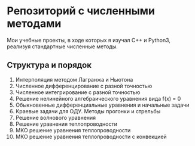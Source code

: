# Репозиторий с численными методами
Мои учебные проекты, в ходе которых я изучал C++ и Python3, 
реализуя стандартные численные методы.
## Структура и порядок
1) Интерполяция методом Лагранжа и Ньютона  
2) Численное дифференцирование с разной точностью  
3) Численное интегрирование с разной точностью
4) Решение нелинейного алгебраического уравнения вида f(x) = 0
5) Обыкновенные дифференциальные уравнения и начальные задачи
6) Краевые задачи для ОДУ. Методы прогонки и стрельбы
7) Решение волнового уравнения
8) Решение уравнения теплопроводности  
9) МКО решение уравнения теплопроводности  
10) МКО решение уравнения теплопроводности с конвекцией  
